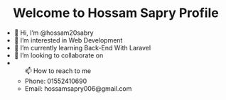 <h1 align="center">Welcome to Hossam Sapry Profile</h1>
<ul>
  <li>👋 Hi, I’m @hossam20sabry</li>
  <li>👀 I’m interested in Web Development</li>
  <li>🌱 I’m currently learning Back-End With Laravel</li>
  <li>💞️ I’m looking to collaborate on</li>
  <li><ul>📫 How to reach to me 
    <li>Phone: 01552410690</li>
    <li>Email: hossamsapry006@gmail.com</li>
  </ul></li>
</ul>

<!---
hossam20sabry/hossam20sabry is a ✨ special ✨ repository because its `README.md` (this file) appears on your GitHub profile.
You can click the Preview link to take a look at your changes.
--->
